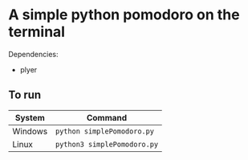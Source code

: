 # A simple python pomodoro on the terminal

Dependencies:
-  plyer

## To run

| System               | Command                                               |
| ----------------- | ---------------------------------------------------------------- |
| Windows      | `python simplePomodoro.py` |
| Linux       | `python3 simplePomodoro.py` |


